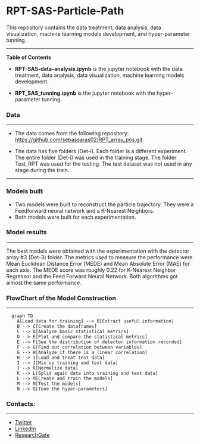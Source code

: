 # RPT-SAS-Particle-Path

This repository contains the data treatment, data analysis, data visualization, machine learning models development, and hyper-parameter tunning.

----

**Table of Contents**

* **RPT-SAS-data-analysis.ipynb** is the jupyter notebook with the data treatment, data analysis, data visualization, machine learning models development. 

* **RPT_SAS_tunning.ipynb** is the jupyter notebook with the hyper-parameter tunning.  

### Data 

----
- The data comes from the following repository: https://github.com/sebassaras02/RPT_array_pos.git
 
- The data has five folders (Det-i). Each folder is a different experiment. The entire folder (Det-i) was used in the training stage. The folder Test_RPT was used for the testing. The test dataset was not used in any stage during the train.

----

### Models built
- Two models were built to reconstruct the particle trajectory. They were a Feedforward neural network and a K-Nearest Neighbors. 
- Both models were built for each experimentation.


### Model results
---

The best models were obtained with the experimentation with the detector array #3 (Det-3) folder. 
The metrics used to measure the performance were Mean Euclidean Distance Error (MEDE) and Mean Absolute Error (MAE) for each axis. 
The MEDE score was roughly 0.22 for K-Nearest Neighbor Regressor and the Feed Forward Neural Network. Both algorithms got almost the same performance. 
                
### FlowChart of the Model Construction
---
```mermaid 
  graph TD
    A[Load data for training] --> B[Extract useful information]
    B --> C[Create the dataframes]
    C --> D[Analyze basic statistical metrics]
    D --> E[Plot and compare the statistical metrics]
    E --> F[See the distribution of detector information recorded]
    F --> G[Find out correlation between variables]
    G --> H[Analyze if there is a linear correlation]
    H --> I[Load and treat test data]
    I --> J[Mix up training and test data]
    J --> K[Normalize data]
    K --> L[Split again data into training and test data]
    L --> M[Create and train the models]
    M --> N[Test the models]
    N --> O[Tune the hyper-parameters]

```

### Contacts:
---
- [Twitter](https://twitter.com/sarasti_seb)
- [LinkedIn](https://linkedin.com/in/sebastiansarasti)
- [ResearchGate](https://www.researchgate.net/profile/Sebastian-Sarasti-2)
